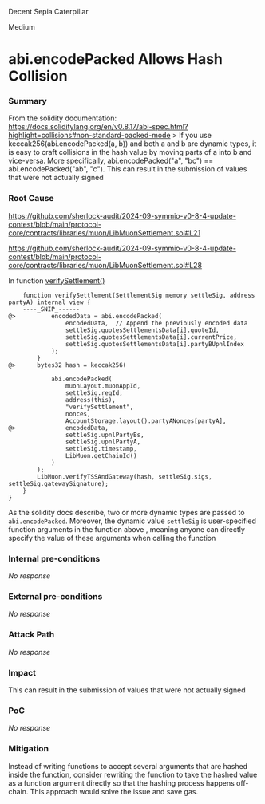 Decent Sepia Caterpillar

Medium

# abi.encodePacked Allows Hash Collision

### Summary

From the solidity documentation: https://docs.soliditylang.org/en/v0.8.17/abi-spec.html?highlight=collisions#non-standard-packed-mode > If you use keccak256(abi.encodePacked(a, b)) and both a and b are dynamic types, it is easy to craft collisions in the hash value by moving parts of a into b and vice-versa. More specifically, abi.encodePacked("a", "bc") == abi.encodePacked("ab", "c"). This can result in the submission of values that were not actually signed 

### Root Cause

https://github.com/sherlock-audit/2024-09-symmio-v0-8-4-update-contest/blob/main/protocol-core/contracts/libraries/muon/LibMuonSettlement.sol#L21

https://github.com/sherlock-audit/2024-09-symmio-v0-8-4-update-contest/blob/main/protocol-core/contracts/libraries/muon/LibMuonSettlement.sol#L28

In function [verifySettlement()](https://github.com/sherlock-audit/2024-09-symmio-v0-8-4-update-contest/blob/main/protocol-core/contracts/libraries/muon/LibMuonSettlement.sol#L12)

```solidity
	function verifySettlement(SettlementSig memory settleSig, address partyA) internal view {
	----_SNIP_------
@>			encodedData = abi.encodePacked(
				encodedData,  // Append the previously encoded data
				settleSig.quotesSettlementsData[i].quoteId,
				settleSig.quotesSettlementsData[i].currentPrice,
				settleSig.quotesSettlementsData[i].partyBUpnlIndex
			);
		}
@>		bytes32 hash = keccak256(
		
			abi.encodePacked(
				muonLayout.muonAppId,
				settleSig.reqId,
				address(this),
				"verifySettlement",
				nonces,
				AccountStorage.layout().partyANonces[partyA],
@>				encodedData,
				settleSig.upnlPartyBs,
				settleSig.upnlPartyA,
				settleSig.timestamp,
				LibMuon.getChainId()
			)
		);
		LibMuon.verifyTSSAndGateway(hash, settleSig.sigs, settleSig.gatewaySignature);
	}
}
```
As the solidity docs describe, two or more dynamic types are passed to `abi.encodePacked`. Moreover, the dynamic value `settleSig`  is user-specified function arguments in the  function  above , meaning anyone can directly specify the value of these arguments when calling the function

### Internal pre-conditions

_No response_

### External pre-conditions

_No response_

### Attack Path

_No response_

### Impact

 This can result in the submission of values that were not actually signed 

### PoC

_No response_

### Mitigation

Instead of writing functions to accept several arguments that are hashed inside the function, consider rewriting the function to take the hashed value as a function argument directly so that the hashing process happens off-chain. This approach would solve the issue and save gas.